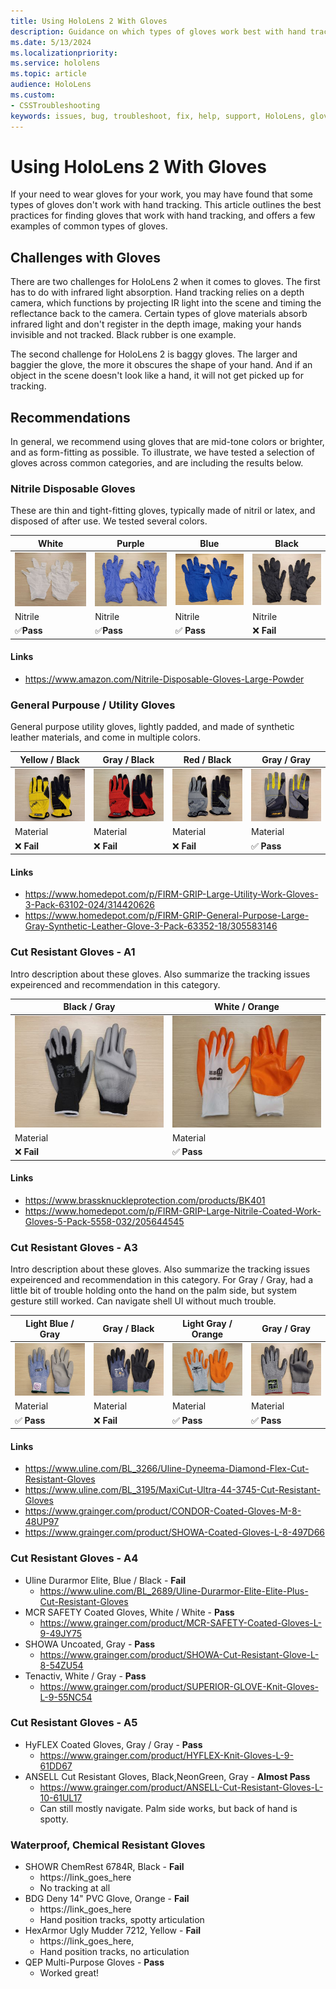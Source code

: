 ```yaml
---
title: Using HoloLens 2 With Gloves
description: Guidance on which types of gloves work best with hand tracking on HoloLens 2.
ms.date: 5/13/2024
ms.localizationpriority:
ms.service: hololens
ms.topic: article
audience: HoloLens
ms.custom: 
- CSSTroubleshooting
keywords: issues, bug, troubleshoot, fix, help, support, HoloLens, gloves, hand tracking
---
```


# Using HoloLens 2 With Gloves

If your need to wear gloves for your work, you may have found that some types of gloves don't work with hand tracking. This article outlines the best practices for finding gloves that work with hand tracking, and offers a few examples of common types of gloves.

## Challenges with Gloves
There are two challenges for HoloLens 2 when it comes to gloves. The first has to do with infrared light absorption. Hand tracking relies on a depth camera, which functions by projecting IR light into the scene and timing the reflectance back to the camera. Certain types of glove materials absorb infrared light and don't register in the depth image, making your hands invisible and not tracked. Black rubber is one example.

The second challenge for HoloLens 2 is baggy gloves. The larger and baggier the glove, the more it obscures the shape of your hand. And if an object in the scene doesn't look like a hand, it will not get picked up for tracking.

## Recommendations
In general, we recommend using gloves that are mid-tone colors or brighter, and as form-fitting as possible. To illustrate, we have tested a selection of gloves across common categories, and are including the results below.

### Nitrile Disposable Gloves
These are thin and tight-fitting gloves, typically made of nitril or latex, and disposed of after use. We tested several colors.

| White            | Purple           | Blue             | Black            |
| ---------------- | ---------------- | ---------------- | ---------------- |
| ![](images/gloves/NitrileDisposable_White.jpg) | ![](images/gloves/NitrileDisposable_Purple.jpg) | ![](images/gloves/NitrileDisposable_Blue.jpg)             | ![](images/gloves/NitrileDisposable_Black.jpg)            |
| Nitrile          | Nitrile          | Nitrile          | Nitrile          |
| ✅**Pass**      | ✅**Pass**       | ✅ **Pass**      | ❌ **Fail**     |

#### Links
 - https://www.amazon.com/Nitrile-Disposable-Gloves-Large-Powder


### General Purpouse / Utility Gloves
General purpose utility gloves, lightly padded, and made of synthetic leather materials, and come in multiple colors.

| Yellow / Black   | Gray / Black     | Red / Black      | Gray / Gray      |
| ---------------- | ---------------- | ---------------- | ---------------- |
| ![](images/gloves/UtilityGlove_YellowBlack.jpg) | ![](images/gloves/UtilityGlove_RedBlack.jpg) | ![](images/gloves/UtilityGlove_GrayBlack.jpg)             | ![](images/gloves/UtilityGlove_GrayGray.jpg)            |
| Material          | Material          | Material          | Material          |
| ❌ **Fail**      | ❌ **Fail**       | ❌ **Fail**       | ✅ **Pass**     |

#### Links
  - https://www.homedepot.com/p/FIRM-GRIP-Large-Utility-Work-Gloves-3-Pack-63102-024/314420626
  - https://www.homedepot.com/p/FIRM-GRIP-General-Purpose-Large-Gray-Synthetic-Leather-Glove-3-Pack-63352-18/305583146


### Cut Resistant Gloves - A1
Intro description about these gloves. Also summarize the tracking issues expeirenced and recommendation in this category.

| Black / Gray   | White / Orange     |
| ---------------- | ---------------- |
| ![](images/gloves/CutResistantA1_BlackGray.jpg) | ![](images/gloves/CutResistantA1_WhiteOrange.jpg) |
| Material         | Material         |
| ❌ **Fail**      | ✅ **Pass**     |

#### Links
  - https://www.brassknuckleprotection.com/products/BK401
  - https://www.homedepot.com/p/FIRM-GRIP-Large-Nitrile-Coated-Work-Gloves-5-Pack-5558-032/205644545


### Cut Resistant Gloves - A3
Intro description about these gloves. Also summarize the tracking issues expeirenced and recommendation in this category. For Gray / Gray, had a little bit of trouble holding onto the hand on the palm side, but system gesture still worked. Can navigate shell UI without much trouble.

| Light Blue / Gray   | Gray / Black     | Light Gray / Orange      | Gray / Gray      |
| ---------------- | ---------------- | ---------------- | ---------------- |
| ![](images/gloves/CutResistantA3_BlueGray.jpg) | ![](images/gloves/CutResistantA3_GrayBlack.jpg) | ![](images/gloves/CutResistantA3_GrayOrange.jpg)             | ![](images/gloves/CutResistantA3_GrayGray.jpg)            |
| Material          | Material          | Material          | Material          |
| ✅ **Pass**      | ❌ **Fail**       | ✅ **Pass**       | ✅ **Pass**     |

 #### Links
  - https://www.uline.com/BL_3266/Uline-Dyneema-Diamond-Flex-Cut-Resistant-Gloves
  - https://www.uline.com/BL_3195/MaxiCut-Ultra-44-3745-Cut-Resistant-Gloves
  - https://www.grainger.com/product/CONDOR-Coated-Gloves-M-8-48UP97
  - https://www.grainger.com/product/SHOWA-Coated-Gloves-L-8-497D66


### Cut Resistant Gloves - A4
- Uline Durarmor Elite, Blue / Black - **Fail**
  - https://www.uline.com/BL_2689/Uline-Durarmor-Elite-Elite-Plus-Cut-Resistant-Gloves
- MCR SAFETY Coated Gloves, White / White - **Pass**
  - https://www.grainger.com/product/MCR-SAFETY-Coated-Gloves-L-9-49JY75
- SHOWA Uncoated, Gray - **Pass**
  - https://www.grainger.com/product/SHOWA-Cut-Resistant-Glove-L-8-54ZU54
- Tenactiv, White / Gray - **Pass**
  - https://www.grainger.com/product/SUPERIOR-GLOVE-Knit-Gloves-L-9-55NC54

### Cut Resistant Gloves - A5
- HyFLEX Coated Gloves, Gray / Gray - **Pass**
  - https://www.grainger.com/product/HYFLEX-Knit-Gloves-L-9-61DD67
- ANSELL Cut Resistant Gloves, Black,NeonGreen, Gray - **Almost Pass**
  - https://www.grainger.com/product/ANSELL-Cut-Resistant-Gloves-L-10-61UL17
  - Can still mostly navigate. Palm side works, but back of hand is spotty.

### Waterproof, Chemical Resistant Gloves
- SHOWR ChemRest 6784R, Black - **Fail**
  - https://link_goes_here
  - No tracking at all
- BDG Deny 14" PVC Glove, Orange - **Fail**
  - https://link_goes_here
  - Hand position tracks, spotty articulation
- HexArmor Ugly Mudder 7212, Yellow - **Fail**
  - https://link_goes_here,
  - Hand position tracks, no articulation
- QEP Multi-Purpose Gloves - **Pass**
  - Worked great!